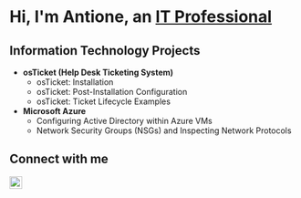<h1>Hi, I'm Antione, an <a href="https://linkedin.com/in/Josh">IT Professional</a></h1>

<h2> Information Technology Projects </h2>

- <b>osTicket (Help Desk Ticketing System)</b>
  - osTicket: Installation
  - osTicket: Post-Installation Configuration
  - osTicket: Ticket Lifecycle Examples
- <b>Microsoft Azure</b>
  - Configuring Active Directory within Azure VMs
  - Network Security Groups (NSGs) and Inspecting Network Protocols

<h2> Connect with me </h2>

[<img align="left" alt="Josh | LinkedIn" width="22px" src="https://cdn.jsdelivr.net/npm/simple-icons@v3/icons/linkedin.svg" />][linkedin]

[linkedin]: https://www.linkedin.com/in/antione-ducker-553620386/
